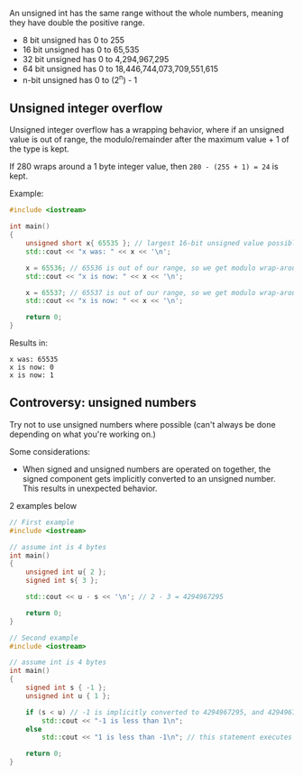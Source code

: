 An unsigned int has the same range without the whole numbers, meaning they have double the positive range.

- 8 bit unsigned has 0 to 255
- 16 bit unsigned has 0 to 65,535
- 32 bit unsigned has 0 to 4,294,967,295
- 64 bit unsigned has 0 to 18,446,744,073,709,551,615
- n-bit unsigned has 0 to (2<sup>n</sup>) - 1

## Unsigned integer overflow

Unsigned integer overflow has a wrapping behavior, where if an unsigned value is out of range, the modulo/remainder after the maximum value + 1 of the type is kept.

If 280 wraps around a 1 byte integer value, then `280 - (255 + 1) = 24` is kept.

Example:
```cpp
#include <iostream>

int main()
{
    unsigned short x{ 65535 }; // largest 16-bit unsigned value possible
    std::cout << "x was: " << x << '\n';

    x = 65536; // 65536 is out of our range, so we get modulo wrap-around
    std::cout << "x is now: " << x << '\n';

    x = 65537; // 65537 is out of our range, so we get modulo wrap-around
    std::cout << "x is now: " << x << '\n';

    return 0;
}
```

Results in:
```
x was: 65535
x is now: 0
x is now: 1
```

## Controversy: unsigned numbers

Try not to use unsigned numbers where possible (can't always be done depending on what you're working on.)

Some considerations:
- When signed and unsigned numbers are operated on together, the signed component gets implicitly converted to an unsigned number. This results in unexpected behavior.

2 examples below

```cpp
// First example
#include <iostream>

// assume int is 4 bytes
int main()
{
	unsigned int u{ 2 };
	signed int s{ 3 };

	std::cout << u - s << '\n'; // 2 - 3 = 4294967295

	return 0;
}
```

```cpp
// Second example
#include <iostream>

// assume int is 4 bytes
int main()
{
    signed int s { -1 };
    unsigned int u { 1 };

    if (s < u) // -1 is implicitly converted to 4294967295, and 4294967295 < 1 is false
        std::cout << "-1 is less than 1\n";
    else
        std::cout << "1 is less than -1\n"; // this statement executes

    return 0;
}
```


